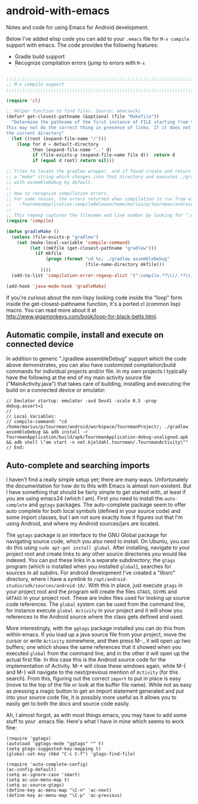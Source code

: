 android-with-emacs
==================

Notes and code for using Emacs for Android development.

Below I've added elisp code you can add to your <code>.emacs</code> file for <code>M-x compile</code>
support with emacs. The code provides the following features:

* Gradle build support
* Recognize compilation errors (jump to errors with <code>M-x `</code>

```lisp
;;;;;;;;;;;;;;;;;;;;;;;;;;;;;;;;;;;;;;;;;;;;;;;;;;;;;;;;;;;;;;;;;;;;;;;;
;; M-x compile support
;;;;;;;;;;;;;;;;;;;;;;;;;;;;;;;;;;;;;;;;;;;;;;;;;;;;;;;;;;;;;;;;;;;;;;;;

(require 'cl)

;; Helper function to find files. Source: emacswiki
(defun* get-closest-pathname (&optional (file "Makefile"))
  "Determine the pathname of the first instance of FILE starting from the current directory towards root.
This may not do the correct thing in presence of links. If it does not find FILE, then it shall return 
the current directory"
  (let ((root (expand-file-name "/")))
    (loop for d = default-directory 
          then (expand-file-name ".." d)
          if (file-exists-p (expand-file-name file d))  return d
          if (equal d root) return nil)))

;; Tries to locate the gradlew wrapper, and if found create and return
;; a "make" string which changes into that directory and executes ./gradlew
;; with assembleDebug by default.
;;
;; How to recognize compilation errors.
;; For some reason, the errors returned when compilation is run from within emacs is:
;;   :TournmanApplication:compileRelease/home/marius/p/tournman/android/workspace/TournmanProject/TournmanApplication/src/main/java/net/kjeldahl/tournman/TournmanActivity.java:153: error: ';' expected
;;
;; This regexp captures the filename and line number by looking for ":compile.*?(filename):(lineno):
(require 'compile)

(defun gradleMake ()
  (unless (file-exists-p "gradlew")
    (set (make-local-variable 'compile-command)
         (let ((mkfile (get-closest-pathname "gradlew")))
           (if mkfile
               (progn (format "cd %s; ./gradlew assembleDebug"
                              (file-name-directory mkfile)))
             ))))
  (add-to-list 'compilation-error-regexp-alist '(":compile.*?\\(/.*?\\):\\([0-9]+\\): " 1 2)))

(add-hook 'java-mode-hook 'gradleMake)

```

If you're curious about the non-lispy looking code inside the "loop" form inside the
get-closest-pathname function, it's a ported cl (common lisp) macro. You can read more about it
at http://www.gigamonkeys.com/book/loop-for-black-belts.html.

Automatic compile, install and execute on connected device
----------------------------------------------------------

In addition to generic "./gradlew assembleDebug" support which the code above demonstrates, you
can also have customized compilation/build commands for individual projects and/or file. In my
own projects I typically have the following at the end of my main activity source file ("MainActivity.java")
that takes care of building, installing and executing the build on a connected device or emulator:

```
// Emulator startup: emulator -avd Dev41 -scale 0.5 -prop debug.assert=1
//
// Local Variables:
// compile-command: "cd /home/marius/p/tournman/android/workspace/TournmanProject/; ./gradlew assembleDebug && adb install -r TournmanApplication/build/apk/TournmanApplication-debug-unaligned.apk && adb shell \"am start -n net.kjeldahl.tournman/.TournmanActivity\""
// End:
```

Auto-complete and searching imports
-----------------------------------

I haven't find a really simple setup yet; there are many ways. Unfortunately the documentation for how do to this
with Emacs is almost non-existent. But I have something that should be fairly simple to get started with, at least
if you are using emacs24 (which I am). First you need to install the `auto-complete` and `ggtags` packages.
The auto-complete package seem to offer auto complete for both local symbols (defined in your source code) and
some import classes, but I am not sure exactly how it figures out that I'm using Android, and where my Android sources/jars are
located.

The `ggtags` package is an interface to the GNU Global package for navigating source code, which you also need
to install. On Ubuntu, you can do this using `sudo apt-get install global`. After installing, navigate to your project
root and create links to any other source directories you would like indexed. You can put these links in a separate
subdirectory; the `gtags` program (which is installed when you installed `global`), searches for sources in all
subdirs. For android development I've created a "libsrc" directory, where I have a symlink to
`/opt/android-studio/sdk/sources/android-18/`. With this in place, just execute `gtags` in your project root and
the program will create the files `GTAGS`, `GSYMS` and `GRTAGS` in your project root. These are index files
used for looking up source code references. The `global` system can be used from the command line, for instance
execute `global Activity` in your project and it will show you references to the Android source where the class
gets defined and used.

More interestingly, with the `ggtags` package installed you can do this from within emacs. If you load up a java
source file from your project, move the cursor or write `Activity` somewhere, and then press M-., it will open
up two buffers; one which shows the same references that it showed when you executed `global` from the command
line, and in the other it will open up the actual first file. In this case this is the Android source code for
the implementation of Activity. M-* will close these windows again, while M-{ and M-} will navigate to the
next/previous mention of `Activity` (for this search). From this, figuring out the correct `import` to put
in place is easy (move to the top of the file or look at the buffer file name). While not as easy as pressing
a magic button to get an import statement generated and put into your source code file, it is possibly more
useful as it allows you to easily get to both the docs and source code easily.

Ah, I almost forgot, as with most things emacs, you may have to add some stuff to your .emacs file. Here's what I
have in mine which seems to work fine:

    (require 'ggtags)
    (autoload 'ggtags-mode "ggtags" "" t)
    (setq gtags-suggested-key-mapping t)
    (global-set-key (kbd "C-c C-f") 'gtags-find-file)
    
    (require 'auto-complete-config)
    (ac-config-default)
    (setq ac-ignore-case 'smart)
    (setq ac-use-menu-map t)
    (setq ac-source-gtags)
    (define-key ac-menu-map "\C-n" 'ac-next)
    (define-key ac-menu-map "\C-p" 'ac-previous)
